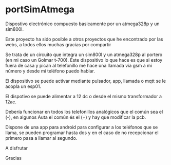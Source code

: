 # portSimAtmega
Dispostivo electrónico compuesto basicamente por un atmega328p y un sim800l.

Este proyecto ha sido posible a otros proyectos que he encontrado por las webs, a todos ellos muchas gracias por compartir

Se trata de un circuito que integra un sim800l y un atmega328p al portero (en mi caso un Golmar t-700). Este dispositivo lo que hace es que si estoy fuera de casa y pican al telefonillo me hace una llamada via gsm a mi número y desde mi teléfono puedo hablar.

El dispositivo se puede activar mediante pulsador, app, llamada o mqtt se le acopla un esp01.

El dispotivo se puede alimentar a 12 dc o desde el mismo transformador a 12ac.

Debería funcionar en todos los telefonillos analógicos que el común sea el (-), en algunos Auta el común és el (+) y hay que modificar la pcb.

Dispone de una app para android para configurar a los teléfonos que se llama, se pueden programar hasta dos y en el caso de no recepcionar el primero pasa a llamar al segundo.

A disfrutar

Gracias
